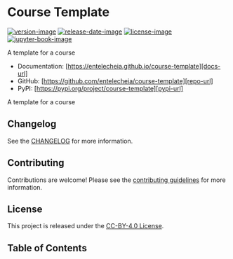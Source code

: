 # Course Template

[![version-image]][release-url]
[![release-date-image]][release-url]
[![license-image]][license-url]
[![jupyter-book-image]][docs-url]

<!-- Links: -->
[hyperfast python template]: https://github.com/entelecheia/hyperfast-python-template

[codecov-image]: https://codecov.io/gh/entelecheia/course-template/branch/main/graph/badge.svg?token=[REPLACE_ME]
[codecov-url]: https://codecov.io/gh/entelecheia/course-template
[pypi-image]: https://img.shields.io/pypi/v/course-template
[license-image]: https://img.shields.io/github/license/entelecheia/course-template
[license-url]: https://github.com/entelecheia/course-template/blob/main/LICENSE
[version-image]: https://img.shields.io/github/v/release/entelecheia/course-template?sort=semver
[release-date-image]: https://img.shields.io/github/release-date/entelecheia/course-template
[release-url]: https://github.com/entelecheia/course-template/releases
[jupyter-book-image]: https://jupyterbook.org/en/stable/_images/badge.svg

[repo-url]: https://github.com/entelecheia/course-template
[pypi-url]: https://pypi.org/project/course-template
[docs-url]: https://entelecheia.github.io/course-template
[changelog]: https://github.com/entelecheia/course-template/blob/main/CHANGELOG.md
[contributing guidelines]: https://github.com/entelecheia/course-template/blob/main/CONTRIBUTING.md
<!-- Links: -->

A template for a course

- Documentation: [https://entelecheia.github.io/course-template][docs-url]
- GitHub: [https://github.com/entelecheia/course-template][repo-url]
- PyPI: [https://pypi.org/project/course-template][pypi-url]

A template for a course

## Changelog

See the [CHANGELOG] for more information.

## Contributing

Contributions are welcome! Please see the [contributing guidelines] for more information.

## License

This project is released under the [CC-BY-4.0 License][license-url].

## Table of Contents

```{tableofcontents}
```
